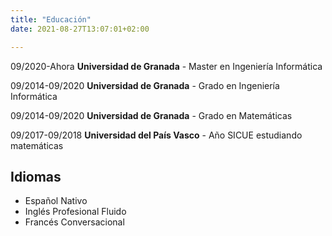 ```yaml
---
title: "Educación"
date: 2021-08-27T13:07:01+02:00

---
```


09/2020-Ahora
**Universidad de Granada** - Master en Ingeniería Informática

09/2014-09/2020
**Universidad de Granada** - Grado en Ingeniería Informática

09/2014-09/2020
**Universidad de Granada** - Grado en Matemáticas

09/2017-09/2018
**Universidad del País Vasco** - Año SICUE estudiando matemáticas

## Idiomas

* Español Nativo
* Inglés Profesional Fluido
* Francés Conversacional
